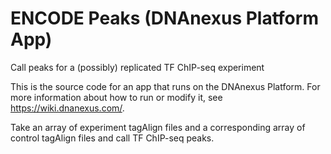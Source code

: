 <!-- dx-header -->
# ENCODE Peaks (DNAnexus Platform App)

Call peaks for a (possibly) replicated TF ChIP-seq experiment

This is the source code for an app that runs on the DNAnexus Platform.
For more information about how to run or modify it, see
https://wiki.dnanexus.com/.
<!-- /dx-header -->

Take an array of experiment tagAlign files and a corresponding array of control tagAlign files and call TF ChIP-seq peaks.

<!--
TODO: This app directory was automatically generated by dx-app-wizard;
please edit this Readme.md file to include essential documentation about
your app that would be helpful to users. (Also see the
Readme.developer.md.) Once you're done, you can remove these TODO
comments.

For more info, see https://wiki.dnanexus.com/Developer-Portal.
-->
